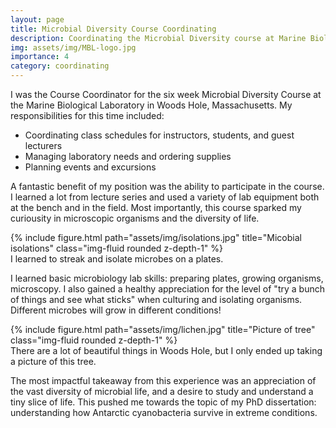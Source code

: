 ```yaml
---
layout: page
title: Microbial Diversity Course Coordinating
description: Coordinating the Microbial Diversity course at Marine Biological Lab in  Woods Hole, MA
img: assets/img/MBL-logo.jpg
importance: 4
category: coordinating
---
```


I was the Course Coordinator for the six week Microbial Diversity Course at the Marine Biological Laboratory
in Woods Hole, Massachusetts. My responsibilities for this time included:

- Coordinating class schedules for instructors, students, and guest lecturers
- Managing laboratory needs and ordering supplies
- Planning events and excursions

A fantastic benefit of my position was the ability to participate in the course. I learned a lot from lecture
series and used a variety of lab equipment both at the bench and in the field. Most importantly, this course 
sparked my curiousity in microscopic organisms and the diversity of life.

<div class="row">
    <div class="col-sm mt-3 mt-md-0">
        {% include figure.html path="assets/img/isolations.jpg" title="Micobial isolations" class="img-fluid rounded z-depth-1" %}
    </div>
</div>
<div class="caption">
    I learned to streak and isolate microbes on a plates.
</div>

I learned basic microbiology lab skills: preparing plates, growing organisms, microscopy. I also gained a healthy appreciation 
for the level of "try a bunch of things and see what sticks" when culturing and isolating organisms. Different microbes will
grow in different conditions!

<div class="row">
    <div class="col-sm mt-3 mt-md-0">
        {% include figure.html path="assets/img/lichen.jpg" title="Picture of tree" class="img-fluid rounded z-depth-1" %}
    </div>
</div>
<div class="caption">
    There are a lot of beautiful things in Woods Hole, but I only ended up taking a picture of this tree.
</div>

The most impactful takeaway from this experience was an appreciation of the vast diversity of microbial life, and a desire
to study and understand a tiny slice of life. This pushed me towards the topic of my PhD dissertation: understanding how 
Antarctic cyanobacteria survive in extreme conditions.
